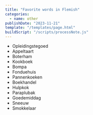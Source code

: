 ```yaml
---
title: "Favorite words in Flemish"
categories:
  - name: other
publishDate: "2023-11-21"
template: "/templates/page.html"
buildScript: "/scripts/processNote.js"
---
```


- Opleidingstegoed
- Appeltaart
- Boterham
- Kookboek
- Bompa
- Fonduehuis
- Pannenkoeken
- Boekhandel
- Hulpkok
- Paraplubak
- Goedemiddag
- Sneeuw
- Smokkelaar
